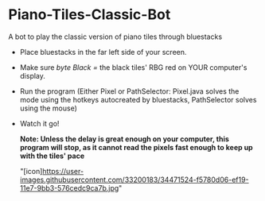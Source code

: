 # Piano-Tiles-Classic-Bot
A bot to play the classic version of piano tiles through bluestacks

- Place bluestacks in the far left side of your screen. <p>
- Make sure <i>byte Black =</i> the black tiles' RBG red on YOUR computer's display. <p>
- Run the program (Either Pixel or PathSelector: Pixel.java solves the mode using the hotkeys autocreated by bluestacks, PathSelector solves using the mouse) <p>
- Watch it go! <p>
<b> Note: Unless the delay is great enough on your computer, this program will stop, as it cannot read the pixels fast enough to keep up with the tiles' pace</b> <p>
"[icon]https://user-images.githubusercontent.com/33200183/34471524-f5780d06-ef19-11e7-9bb3-576cedc9ca7b.jpg"

